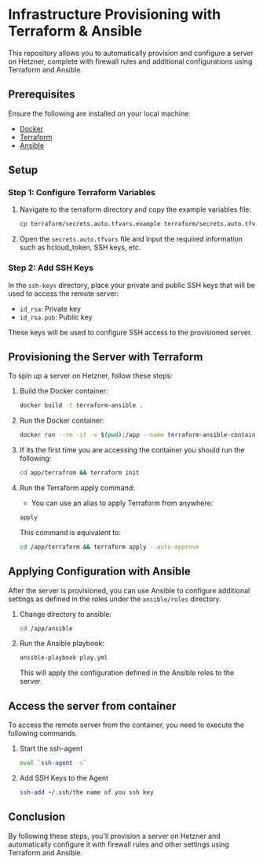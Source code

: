 # Infrastructure Provisioning with Terraform & Ansible

This repository allows you to automatically provision and configure a server on Hetzner, complete with firewall rules and additional configurations using Terraform and Ansible.

## Prerequisites

Ensure the following are installed on your local machine:
- [Docker](https://docs.docker.com/get-docker/)
- [Terraform](https://www.terraform.io/downloads.html)
- [Ansible](https://docs.ansible.com/ansible/latest/installation_guide/intro_installation.html)

## Setup

### Step 1: Configure Terraform Variables

1. Navigate to the terraform directory and copy the example variables file:
    ```bash
    cp terraform/secrets.auto.tfvars.example terraform/secrets.auto.tfvars
    ```
2. Open the `secrets.auto.tfvars` file and input the required information such as hcloud_token, SSH keys, etc.

### Step 2: Add SSH Keys

In the `ssh-keys` directory, place your private and public SSH keys that will be used to access the remote server:
- `id_rsa`: Private key
- `id_rsa.pub`: Public key

These keys will be used to configure SSH access to the provisioned server.

## Provisioning the Server with Terraform

To spin up a server on Hetzner, follow these steps:

1. Build the Docker container:
    ```bash
    docker build -t terraform-ansible .
    ```

2. Run the Docker container:
    ```bash
    docker run --rm -it -v $(pwd):/app --name terraform-ansible-container terraform-ansible
    ```
    
3. If its the first time you are accessing the container you should run the following:
    ```bash
    cd app/terrafrom && terraform init
    ```

4. Run the Terraform apply command:
    - You can use an alias to apply Terraform from anywhere:
    ```bash
    apply
    ```
    This command is equivalent to:
    ```bash
    cd /app/terraform && terraform apply --auto-approve
    ```

## Applying Configuration with Ansible

After the server is provisioned, you can use Ansible to configure additional settings as defined in the roles under the `ansible/roles` directory.

1. Change directory to ansible:
    ```bash
    cd /app/ansible
    ```

2. Run the Ansible playbook:
    ```bash
    ansible-playbook play.yml
    ```
    This will apply the configuration defined in the Ansible roles to the server.

## Access the server from container

To access the remote server from the container, you need to execute the following commands.

1. Start the ssh-agent
    ```bash
    eval `ssh-agent -s`
    ```

2. Add SSH Keys to the Agent
    ```bash
    ssh-add ~/.ssh/the name of you ssh key
    ```

## Conclusion

By following these steps, you'll provision a server on Hetzner and automatically configure it with firewall rules and other settings using Terraform and Ansible.
